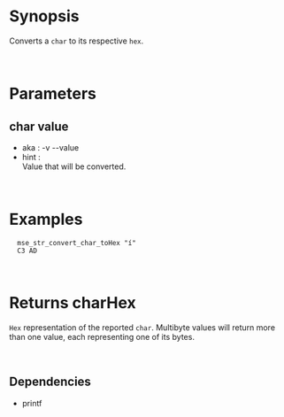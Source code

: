 # Synopsis

Converts a `char` to its respective `hex`.



&nbsp;

# Parameters

## char value

- aka       : -v --value
- hint      :  
  Value that will be converted.



&nbsp;

# Examples

``` shell
  mse_str_convert_char_toHex "í" 
  C3 AD
```



&nbsp;

# Returns charHex

`Hex` representation of the reported `char`.
Multibyte values will return more than one value, each representing one of its 
bytes.



&nbsp;

## Dependencies

- printf